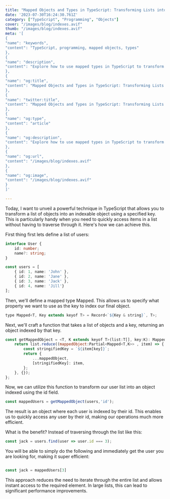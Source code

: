 ```yaml
---
title: "Mapped Objects and Types in TypeScript: Transforming Lists into Indexable Objects"
date: '2023-07-30T16:24:30.761Z'
category: ["TypeScript", "Programming", "Objects"]
cover: "/images/blog/indexes.avif"
thumb: "/images/blog/indexes.avif"
meta: '[
{
"name": "keywords",
"content": "TypeScript, programming, mapped objects, types"
},
{
"name": "description",
"content": "Explore how to use mapped types in TypeScript to transform a list into an indexable object. Using generics and keyof, create a function that takes a list and a key, and returns an object with that key as an index."
},
{
"name": "og:title",
"content": "Mapped Objects and Types in TypeScript: Transforming Lists into Indexable Objects"
},
{
"name": "twitter:title",
"content": "Mapped Objects and Types in TypeScript: Transforming Lists into Indexable Objects"
},
{
"name": "og:type",
"content": "article"
},
{
"name": "og:description",
"content": "Explore how to use mapped types in TypeScript to transform a list into an indexable object. Using generics and keyof, create a function that takes a list and a key, and returns an object with that key as an index."
},
{
"name": "og:url",
"content": "/images/blog/indexes.avif"
},
{
"name": "og:image",
"content": "/images/blog/indexes.avif"
}
]'

---
```


Today, I want to unveil a powerful technique in TypeScript that allows you to transform a list of objects into an indexable object using a specified key. This is particularly handy when you need to quickly access items in a list without having to traverse through it. Here's how we can achieve this.

First thing first lets define a list of users:

```typescript
interface User {
    id: number;
    name?: string;
}

const users = [
    { id: 1, name: 'John' },
    { id: 2, name: 'Jane' },
    { id: 3, name: 'Jack' },
    { id: 4, name: 'Jill'}
];
```

Then, we'll define a mapped type Mapped. This allows us to specify what property we want to use as the key to index our final object.

```javascript
type Mapped<T, Key extends keyof T> = Record<`${Key & string}`, T>;
```

Next, we'll craft a function that takes a list of objects and a key, returning an object indexed by that key.

```javascript
const getMappedObject = <T, K extends keyof T>(list:T[], key:K): Mapped<T,K> => {
    return list.reduce((mappedObject:Partial<Mapped<T,K>> , item) => {
        const stringifiedKey = `${item[key]}`;
        return {
            ...mappedObject,
            [stringifiedKey]: item,
        };
    }, {});
};
```

Now, we can utilize this function to transform our user list into an object indexed using the id field.

```javascript
const mappedUsers = getMappedObject(users,'id');
```

The result is an object where each user is indexed by their id. This enables us to quickly access any user by their id, making our operations much more efficient.

What is the benefit? Instead of traversing through the list like this:

```javascript
const jack = users.find(user => user.id === 3);
```

You will be able to simply do the following and immediately get the user you are looking for, making it super efficient:

```javascript

const jack = mappedUsers[3]
```

This approach reduces the need to iterate through the entire list and allows instant access to the required element. In large lists, this can lead to significant performance improvements.
